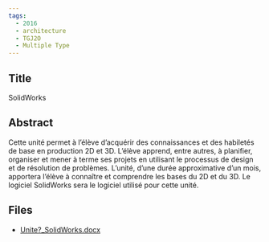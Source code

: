 ```yaml
---
tags:
  - 2016
  - architecture
  - TGJ2O
  - Multiple Type
---
```

    
## Title

SolidWorks

## Abstract

Cette unité permet à l’élève d’acquérir des connaissances et des habiletés de base en production 2D et 3D. L’élève apprend, entre autres, à planifier, organiser et mener à terme ses projets en utilisant le processus de design et de résolution de problèmes. 
L’unité, d’une durée approximative d’un mois, apportera l’élève à connaître et comprendre les bases du 2D et du 3D. Le logiciel SolidWorks  sera le logiciel utilisé pour cette unité. 

## Files

- [Unite?_SolidWorks.docx](resources/2016/Christian_Gagnon/Unite?_SolidWorks.docx)

